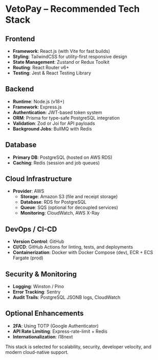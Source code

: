 
# VetoPay – Recommended Tech Stack

## Frontend
- **Framework**: React.js (with Vite for fast builds)
- **Styling**: TailwindCSS for utility-first responsive design
- **State Management**: Zustand or Redux Toolkit
- **Routing**: React Router v6+
- **Testing**: Jest & React Testing Library

## Backend
- **Runtime**: Node.js (v18+)
- **Framework**: Express.js
- **Authentication**: JWT-based token system
- **ORM**: Prisma for type-safe PostgreSQL integration
- **Validation**: Zod or Joi for API payloads
- **Background Jobs**: BullMQ with Redis

## Database
- **Primary DB**: PostgreSQL (hosted on AWS RDS)
- **Caching**: Redis (session and job queues)

## Cloud Infrastructure
- **Provider**: AWS
  - **Storage**: Amazon S3 (file and receipt storage)
  - **Database**: RDS for PostgreSQL
  - **Queue**: SQS (optional for decoupled services)
  - **Monitoring**: CloudWatch, AWS X-Ray

## DevOps / CI-CD
- **Version Control**: GitHub
- **CI/CD**: GitHub Actions for linting, tests, and deployments
- **Containerization**: Docker with Docker Compose (dev), ECR + ECS Fargate (prod)

## Security & Monitoring
- **Logging**: Winston / Pino
- **Error Tracking**: Sentry
- **Audit Trails**: PostgreSQL JSONB logs, CloudWatch

## Optional Enhancements
- **2FA**: Using TOTP (Google Authenticator)
- **API Rate Limiting**: Express-rate-limit + Redis
- **Internationalization**: i18next

This stack is selected for scalability, security, developer velocity, and modern cloud-native support.
